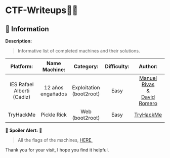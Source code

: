 # CTF-Writeups👨‍💻
## 📝 Information

**Description:** 

> Informative list of completed machines and their solutions.

**Platform:** | **Name Machine:** | **Category:** | **Difficulty:** | **Author:** | **Link:** | **Solution:** 
:---: | :---: | :---: | :---: | :---: | :---: | :---: 
IES Rafael Alberti</br> (Cádiz) | 12 años engañados | Exploitation</br> (boot2root) | Easy | [Manuel Rivas](https://twitter.com/0xmrivas)</br> &</br> [David Romero](https://twitter.com/LMS_David_RS) | [ctfiesrafaelalberti](https://ctfiesrafaelalberti.rocks/) | [Show]() 
TryHackMe | Pickle Rick | Web</br> (boot2root) | Easy | [TryHackMe](https://tryhackme.com/) | [Pickle Rick](https://tryhackme.com/room/picklerick) | [Show]() 

🚨 **Spoiler Alert:** 🚨

> All the flags of the machines, [HERE.](https://memegenerator.net/img/instances/67702976/not-sure-if-no-link-or-invisible-link.jpg)

Thank you for your visit, I hope you find it helpful.
